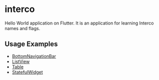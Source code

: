 # interco

Hello World application on Flutter. It is an application for learning Interco names and flags.

## Usage Examples

* [BottomNavigationBar](/lib/ui/home.dart)
* [ListView](/lib/ui/reference/reference.dart)
* [Table](/lib/ui/quiz/quiz_button.dart)
* [StatefulWidget](/lib/ui/quiz/quiz_button.dart)